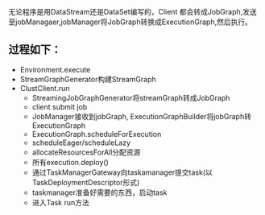 无论程序是用DataStream还是DataSet编写的，Client 都会转成JobGraph,发送至jobManagaer,jobManager将JobGraph转换成ExecutionGraph,然后执行。
## 过程如下：
- Environment.execute 
- StreamGraphGenerator构建StreamGraph 
- ClustClient.run 
  - StreamingJobGraphGenerator将streamGraph转成JobGraph
  - client submit job 
  - JobManager接收到jobGraph, ExecutionGraphBuilder将jobGraph转ExecutionGraph 
  - ExecutionGraph.scheduleForExecution 
  - scheduleEager/scheduleLazy 
  - allocateResourcesForAll分配资源
  - 所有execution.deploy()
  - 通过TaskManagerGateway向taskamanager提交task(以TaskDeploymentDescriptor形式)
  - taskmanager准备好需要的东西，启动task
  - 进入Task run方法